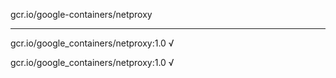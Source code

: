 gcr.io/google-containers/netproxy 

----
gcr.io/google_containers/netproxy:1.0 √

gcr.io/google_containers/netproxy:1.0 √

